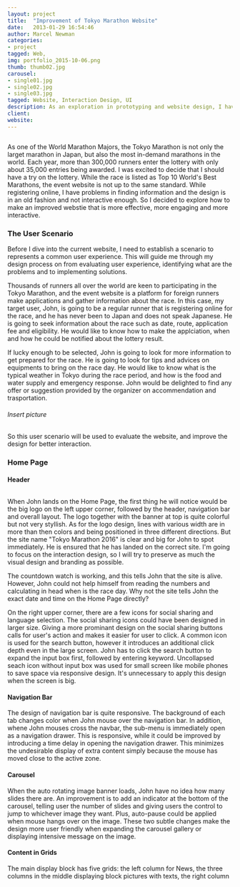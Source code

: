 ```yaml
---
layout: project
title:  "Improvement of Tokyo Marathon Website"
date:   2013-01-29 16:54:46
author: Marcel Newman
categories:
- project
tagged: Web,
img: portfolio_2015-10-06.png
thumb: thumb02.jpg
carousel:
- single01.jpg
- single02.jpg
- single03.jpg
tagged: Website, Interaction Design, UI
description: As an exploration in prototyping and website design, I have been working on the redesign of the website for Tokyo Marathon. Thoroughly challenging thinking through the wireframing and prototyping but ultimately rewarding.
client: 
website: 
---
```

<div class="img_row">
    <img class="col one" src="{{ site.baseurl }}/assets/img/blog/2015-10-06/mockup01.jpg" alt="" title="example image"/>    
</div>


As one of the World Marathon Majors, the Tokyo Marathon is not only the larget marathon in Japan, but also the most in-demand marathons in the world. Each year, more than 300,000 runners enter the lottery with only about 35,000 entries being awarded. I was excited to decide that I should have a try on the lottery. While the race is listed as Top 10 World's Best Marathons, the event website is not up to the same standard. While registering online, I have problems in finding information and the design is in an old fashion and not interactive enough. So I decided to explore how to make an improved webstie that is more effective, more engaging and more interactive.

<h3> The User Scenario </h3>

Before I dive into the current website, I need to establish a scenario to represents a common user experience. This will guide me through my design process on from evaluating user experience, identifying what are the problems and to implementing solutions.

Thousands of runners all over the world are keen to participating in the Tokyo Marathon, and the event website is a platform for foreign runners make applications and gather information about the race. In this case, my target user, John, is going to be a regular runner that is registering online for the race, and he has never been to Japan and does not speak Japanese. He is going to seek information about the race such as date, route, application fee and eligibility. He would like to know how to make the applciation, when and how he could be notified about the lottery result. 

If lucky enough to be selected, John is going to look for more information to get prepared for the race. He is going to look for tips and advices on equipments to bring on the race day. He would like to know what is the typical weather in Tokyo during the race period, and how is the food and water supply and emergency response. John would be delighted to find any offer or suggestion provided by the organizer on accommendation and trasportation. 

<h6> Insert picture </h6>

So this user scenario will be used to evaluate the website, and improve the design for better interaction.

<h3> Home Page </h3>

<h4> Header </h4>

<div class="img_row">
    <img class="col one" src="{{ site.baseurl }}/assets/img/blog/2015-10-06/mockup01.jpg" alt="" title="example image"/>    
</div>

When John lands on the Home Page, the first thing he will notice would be the big logo on the left upper corner, followed by the header, navigation bar and overall layout. The logo together with the banner at top is quite colorful but not very styllish. As for the logo design, lines with various width are in more than then colors and being positioned in three different directions. But the site name "Tokyo Marathon 2016" is clear and big for John to spot immediately. He is ensured that he has landed on the correct site. I'm going to focus on the interaction design, so I will try to preserve as much the visual design and branding as possible.

The countdown watch is working, and this tells John that the site is alive. However, John could not help himself from reading the numbers and calculating in head when is the race day. Why not the site tells John the exact date and time on the Home Page directly?

On the right upper corner, there are a few icons for social sharing and language selection. The social sharing icons could have been designed in larger size. Giving a more prominant design on the social sharing buttons calls for user's action and makes it easier for user to click. A common icon is used for the search button, however it introduces an additional click depth even in the large screen. John has to click the search button to expand the input box first, followed by entering keyword. Uncollapsed seach icon without input box was used for small screen like mobile phones to save space via responsive design. It's unnecessary to apply this design when the screen is big. 

<h4> Navigation Bar </h4>


The design of navigation bar is quite responsive. The background of each tab changes color when John mouse over the navigation bar. In addition, whene John mouses cross the navbar, the sub-menu is immediately open as a navigation drawer. This is responsive, while it could be improved by introducing a time delay in opening the navigation drawer. This minimizes the undesirable display of extra content simply because the mouse has moved close to the active zone. 


<h4> Carousel </h4>
When the auto rotating image banner loads, John have no idea how many slides there are. An improvement is to add an indicator at the bottom of the carousel, telling user the number of slides and giving users the control to jump to whichever image they want. Plus, auto-pause could be applied when mouse hangs over on the image. These two subtle changes make the design more user friendly when expanding the carousel gallery or displaying intensive message on the image. 


<h4> Content in Grids </h4>
The main display block has five grids: the left column for News, the three columns in the middle displaying block pictures with texts, the right column 

























